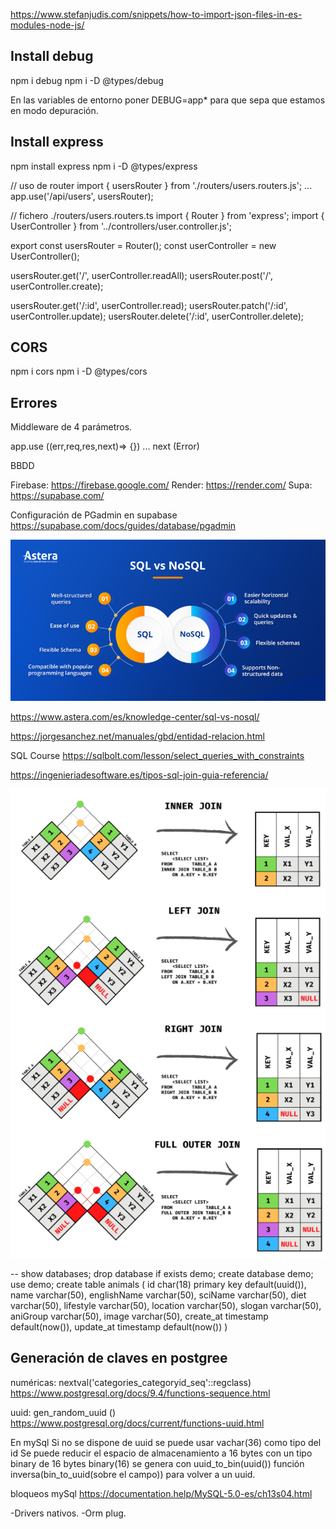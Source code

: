 https://www.stefanjudis.com/snippets/how-to-import-json-files-in-es-modules-node-js/

## Install debug

npm i debug
npm i -D @types/debug

En las variables de entorno poner DEBUG=app\* para que sepa que estamos en modo depuración.

## Install express

npm install express
npm i -D @types/express

// uso de router
import { usersRouter } from './routers/users.routers.js';
...
app.use('/api/users', usersRouter);

// fichero ./routers/users.routers.ts
import { Router } from 'express';
import { UserController } from '../controllers/user.controller.js';

export const usersRouter = Router();
const userController = new UserController();

usersRouter.get('/', userController.readAll);
usersRouter.post('/', userController.create);

usersRouter.get('/:id', userController.read);
usersRouter.patch('/:id', userController.update);
usersRouter.delete('/:id', userController.delete);

## CORS

npm i cors
npm i -D @types/cors

## Errores

Middleware de 4 parámetros.

app.use ((err,req,res,next)=> {})
...
next (Error)

BBDD

Firebase: https://firebase.google.com/
Render: https://render.com/
Supa: https://supabase.com/

Configuración de PGadmin en supabase
https://supabase.com/docs/guides/database/pgadmin

![alt text](image.png)

https://www.astera.com/es/knowledge-center/sql-vs-nosql/

https://jorgesanchez.net/manuales/gbd/entidad-relacion.html

SQL Course
https://sqlbolt.com/lesson/select_queries_with_constraints

https://ingenieriadesoftware.es/tipos-sql-join-guia-referencia/

![alt text](image-1.png)

-- show databases;
drop database if exists demo;
create database demo;
use demo;
create table animals (
id char(18) primary key default(uuid()),
name varchar(50),
englishName varchar(50),
sciName varchar(50),
diet varchar(50),
lifestyle varchar(50),
location varchar(50),
slogan varchar(50),
aniGroup varchar(50),
image varchar(50),
create_at timestamp default(now()),
update_at timestamp default(now())
)

## Generación de claves en postgree

numéricas: nextval('categories_categoryid_seq'::regclass)
https://www.postgresql.org/docs/9.4/functions-sequence.html

uuid: gen_random_uuid ()
https://www.postgresql.org/docs/current/functions-uuid.html

En mySql
Si no se dispone de uuid se puede usar vachar(36) como tipo del id
Se puede reducir el espacio de almacenamiento a 16 bytes con un tipo binary de 16 bytes binary(16)
se genera con uuid_to_bin(uuid())
función inversa(bin_to_uuid(sobre el campo)) para volver a un uuid.

bloqueos mySql
https://documentation.help/MySQL-5.0-es/ch13s04.html

-Drivers nativos.
-Orm plug.
